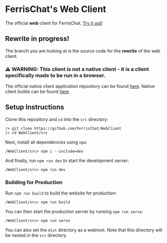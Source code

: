 # FerrisChat's Web Client
The official **web** client for FerrisChat. [Try it out!](https://app.ferris.chat)

## Rewrite in progress!
The branch you are looking at is the source code for the __rewrite__ of the web client.

### ⚠️ **WARNING:** This client is not a native client - it is a client specifically made to be run in a browser.
The official native client application repository can be found [here](https://github.com/FerrisChat/Client).
Native client builds can be found [here](https://client.ferris.chat/).

## Setup Instructions
Clone this repository and ``cd`` into the ``src`` directory:
```shell
/> git clone https://github.com/FerrisChat/WebClient
/> cd WebClient/src
```

Next, install all dependencies using ``npm``:
```shell
/WebClient/src> npm i --include=dev
```

And finally, run ``npm run dev`` to start the development server:
```shell
/WebClient/src> npm run dev
```

### Building for Production
Run ``npm run build`` to build the website for production:
```shell
/WebClient/src> npm run build
```

You can then start the production server by running ``npm run serve``:
```shell
/WebClient/src> npm run serve
```
You can also set the ``dist`` directory as a webroot. Note that this directory will be nested in the ``src`` directory.
